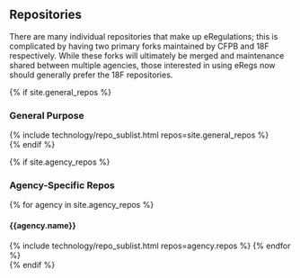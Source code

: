 ## Repositories

There are many individual repositories that make up eRegulations; this is
complicated by having two primary forks maintained by CFPB and 18F
respectively. While these forks will ultimately be merged and maintenance
shared between multiple agencies, those interested in using eRegs now should
generally prefer the 18F repositories.

{% if site.general_repos %}
<section id="main-repositories">
  <h3 id="repositories">General Purpose</h3>
  {% include technology/repo_sublist.html repos=site.general_repos %}
</section>
{% endif %}

{% if site.agency_repos %}
<section id="agency-repositories">
  <h3 id="repositories">Agency-Specific Repos</h3>
  {% for agency in site.agency_repos %}
    <h4>{{agency.name}}</h4>
    {% include technology/repo_sublist.html repos=agency.repos %}
  {% endfor %}
</section>
{% endif %}
